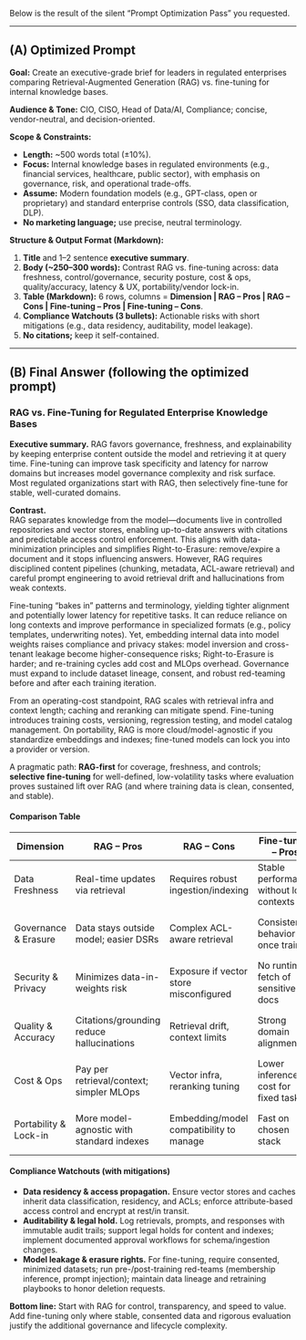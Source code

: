 Below is the result of the silent “Prompt Optimization Pass” you requested.

---

## (A) Optimized Prompt

**Goal:** Create an executive-grade brief for leaders in regulated enterprises comparing Retrieval-Augmented Generation (RAG) vs. fine-tuning for internal knowledge bases.

**Audience & Tone:** CIO, CISO, Head of Data/AI, Compliance; concise, vendor-neutral, and decision-oriented.

**Scope & Constraints:**
- **Length:** ~500 words total (±10%).
- **Focus:** Internal knowledge bases in regulated environments (e.g., financial services, healthcare, public sector), with emphasis on governance, risk, and operational trade-offs.
- **Assume:** Modern foundation models (e.g., GPT-class, open or proprietary) and standard enterprise controls (SSO, data classification, DLP).
- **No marketing language;** use precise, neutral terminology.

**Structure & Output Format (Markdown):**
1. **Title** and 1–2 sentence **executive summary**.
2. **Body (~250–300 words):** Contrast RAG vs. fine-tuning across: data freshness, control/governance, security posture, cost & ops, quality/accuracy, latency & UX, portability/vendor lock-in.
3. **Table (Markdown):** 6 rows, columns = **Dimension | RAG – Pros | RAG – Cons | Fine-tuning – Pros | Fine-tuning – Cons**.
4. **Compliance Watchouts (3 bullets):** Actionable risks with short mitigations (e.g., data residency, auditability, model leakage).
5. **No citations;** keep it self-contained.

---

## (B) Final Answer (following the optimized prompt)

### RAG vs. Fine-Tuning for Regulated Enterprise Knowledge Bases

**Executive summary.** RAG favors governance, freshness, and explainability by keeping enterprise content outside the model and retrieving it at query time. Fine-tuning can improve task specificity and latency for narrow domains but increases model governance complexity and risk surface. Most regulated organizations start with RAG, then selectively fine-tune for stable, well-curated domains.

**Contrast.**  
RAG separates knowledge from the model—documents live in controlled repositories and vector stores, enabling up-to-date answers with citations and predictable access control enforcement. This aligns with data-minimization principles and simplifies Right-to-Erasure: remove/expire a document and it stops influencing answers. However, RAG requires disciplined content pipelines (chunking, metadata, ACL-aware retrieval) and careful prompt engineering to avoid retrieval drift and hallucinations from weak contexts.

Fine-tuning “bakes in” patterns and terminology, yielding tighter alignment and potentially lower latency for repetitive tasks. It can reduce reliance on long contexts and improve performance in specialized formats (e.g., policy templates, underwriting notes). Yet, embedding internal data into model weights raises compliance and privacy stakes: model inversion and cross-tenant leakage become higher-consequence risks; Right-to-Erasure is harder; and re-training cycles add cost and MLOps overhead. Governance must expand to include dataset lineage, consent, and robust red-teaming before and after each training iteration.

From an operating-cost standpoint, RAG scales with retrieval infra and context length; caching and reranking can mitigate spend. Fine-tuning introduces training costs, versioning, regression testing, and model catalog management. On portability, RAG is more cloud/model-agnostic if you standardize embeddings and indexes; fine-tuned models can lock you into a provider or version.

A pragmatic path: **RAG-first** for coverage, freshness, and controls; **selective fine-tuning** for well-defined, low-volatility tasks where evaluation proves sustained lift over RAG (and where training data is clean, consented, and stable).

#### Comparison Table

| Dimension | RAG – Pros | RAG – Cons | Fine-tuning – Pros | Fine-tuning – Cons |
|---|---|---|---|---|
| Data Freshness | Real-time updates via retrieval | Requires robust ingestion/indexing | Stable performance without long contexts | Stale until retrained |
| Governance & Erasure | Data stays outside model; easier DSRs | Complex ACL-aware retrieval | Consistent behavior once trained | Harder Right-to-Erasure; weight entanglement |
| Security & Privacy | Minimizes data-in-weights risk | Exposure if vector store misconfigured | No runtime fetch of sensitive docs | Higher leakage risk if training data sensitive |
| Quality & Accuracy | Citations/grounding reduce hallucinations | Retrieval drift, context limits | Strong domain alignment | Overfits to training; silent errors without citations |
| Cost & Ops | Pay per retrieval/context; simpler MLOps | Vector infra, reranking tuning | Lower inference cost for fixed tasks | Training cost; versioning and regression burden |
| Portability & Lock-in | More model-agnostic with standard indexes | Embedding/model compatibility to manage | Fast on chosen stack | Vendor/version lock-in for fine-tuned artifacts |

#### Compliance Watchouts (with mitigations)

- **Data residency & access propagation.** Ensure vector stores and caches inherit data classification, residency, and ACLs; enforce attribute-based access control and encrypt at rest/in transit.  
- **Auditability & legal hold.** Log retrievals, prompts, and responses with immutable audit trails; support legal holds for content and indexes; implement documented approval workflows for schema/ingestion changes.  
- **Model leakage & erasure rights.** For fine-tuning, require consented, minimized datasets; run pre-/post-training red-teams (membership inference, prompt injection); maintain data lineage and retraining playbooks to honor deletion requests.

**Bottom line:** Start with RAG for control, transparency, and speed to value. Add fine-tuning only where stable, consented data and rigorous evaluation justify the additional governance and lifecycle complexity.